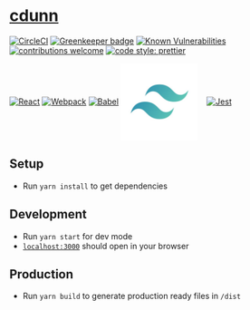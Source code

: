 # [cdunn](https://cdunn.io)

[![CircleCI](https://circleci.com/gh/cdunnnnnnn/rhubarb/tree/master.svg?style=svg)](https://circleci.com/gh/cdunnnnnnn/rhubarb/tree/master) [![Greenkeeper badge](https://badges.greenkeeper.io/cdunnnnnnn/rhubarb.svg)](https://greenkeeper.io/) [![Known Vulnerabilities](https://snyk.io/test/github/cdunnnnnnn/rhubarb/badge.svg?targetFile=package.json)](https://snyk.io/test/github/cdunnnnnnn/rhubarb?targetFile=package.json) [![contributions welcome](https://img.shields.io/badge/contributions-welcome-brightgreen.svg?style=flat)](https://github.com/dwyl/esta/issues) [![code style: prettier](https://img.shields.io/badge/code_style-prettier-ff69b4.svg?style=flat-square)](https://github.com/prettier/prettier)

<p align="left">
<a href="https://reactjs.org/"><img src="https://upload.wikimedia.org/wikipedia/commons/thumb/a/a7/React-icon.svg/1280px-React-icon.svg.png" valign="middle" width="164" alt="React" /></a>
<a href="https://webpack.js.org/"><img src="https://raw.githubusercontent.com/webpack/media/master/logo/icon.png" valign="middle" width="100" alt="Webpack" /></a>
<a href="https://babeljs.io/"><img src="https://d33wubrfki0l68.cloudfront.net/7a197cfe44548cc1a3f581152af70a3051e11671/78df8/img/babel.svg" valign="middle" width="200" alt="Babel" /></a>
<a href="https://tailwindcss.com/"><img src="https://raw.githubusercontent.com/github/explore/882462b8ecc337fd9c9b2572bc463a1cbc88fb6a/topics/tailwind/tailwind.png" valign="middle" width="136" alt="TailwindCSS" /></a>
&nbsp;&nbsp;&nbsp;<a href="https://jestjs.io/"><img src="https://seeklogo.com/images/J/jest-logo-F9901EBBF7-seeklogo.com.png" valign="middle" width="82" alt="Jest" /></a>
</p>

## Setup

- Run `yarn install` to get dependencies

## Development

- Run `yarn start` for dev mode
- [`localhost:3000`](localhost:3000) should open in your browser

## Production

- Run `yarn build` to generate production ready files in `/dist`
